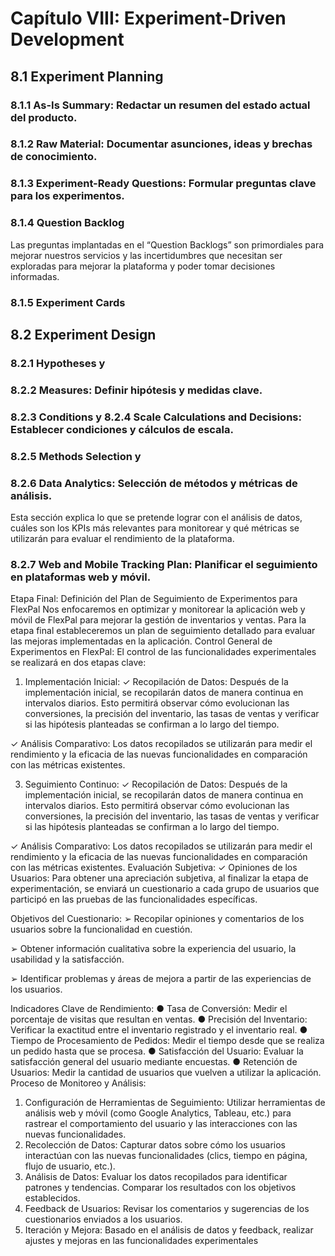 # **Capítulo VIII: Experiment-Driven Development**
## 8.1 Experiment Planning
### 8.1.1 As-Is Summary: Redactar un resumen del estado actual del producto.
### 8.1.2 Raw Material: Documentar asunciones, ideas y brechas de conocimiento.
### 8.1.3 Experiment-Ready Questions: Formular preguntas clave para los experimentos.
### 8.1.4 Question Backlog 
Las preguntas implantadas en el “Question Backlogs” son primordiales para mejorar
nuestros servicios y las incertidumbres que necesitan ser exploradas para mejorar la
plataforma y poder tomar decisiones informadas.
### 8.1.5 Experiment Cards
## 8.2 Experiment Design
### 8.2.1 Hypotheses y
### 8.2.2 Measures: Definir hipótesis y medidas clave.
### 8.2.3 Conditions y 8.2.4 Scale Calculations and Decisions: Establecer condiciones y cálculos de escala.
### 8.2.5 Methods Selection y 
### 8.2.6 Data Analytics: Selección de métodos y métricas de análisis.
Esta sección explica lo que se pretende lograr con el análisis de datos, cuáles son los KPIs
más relevantes para monitorear y qué métricas se utilizarán para evaluar el rendimiento de
la plataforma.

### 8.2.7 Web and Mobile Tracking Plan: Planificar el seguimiento en plataformas web y móvil.
Etapa Final: Definición del Plan de Seguimiento de Experimentos para FlexPal
Nos enfocaremos en optimizar y monitorear la aplicación web y móvil de FlexPal para
mejorar la gestión de inventarios y ventas.
Para la etapa final estableceremos un plan de seguimiento detallado para evaluar las
mejoras implementadas en la aplicación.
Control General de Experimentos en FlexPal:
El control de las funcionalidades experimentales se realizará en dos etapas clave:
1. Implementación Inicial:
✓ Recopilación de Datos: Después de la implementación inicial, se recopilarán
datos de manera continua en intervalos diarios. Esto permitirá observar cómo
evolucionan las conversiones, la precisión del inventario, las tasas de ventas y
verificar si las hipótesis planteadas se confirman a lo largo del tiempo.

✓ Análisis Comparativo: Los datos recopilados se utilizarán para medir el
rendimiento y la eficacia de las nuevas funcionalidades en comparación con las
métricas existentes.

3. Seguimiento Continuo:
✓ Recopilación de Datos: Después de la implementación inicial, se recopilarán
datos de manera continua en intervalos diarios. Esto permitirá observar cómo
evolucionan las conversiones, la precisión del inventario, las tasas de ventas y
verificar si las hipótesis planteadas se confirman a lo largo del tiempo.

✓ Análisis Comparativo: Los datos recopilados se utilizarán para medir el
rendimiento y la eficacia de las nuevas funcionalidades en comparación con las
métricas existentes.
Evaluación Subjetiva:
✓ Opiniones de los Usuarios: Para obtener una apreciación subjetiva, al finalizar la etapa
de experimentación, se enviará un cuestionario a cada grupo de usuarios que participó en
las pruebas de las funcionalidades específicas.

Objetivos del Cuestionario:
➢ Recopilar opiniones y comentarios de los usuarios sobre la funcionalidad en
cuestión.

➢ Obtener información cualitativa sobre la experiencia del usuario, la usabilidad y la
satisfacción.

➢ Identificar problemas y áreas de mejora a partir de las experiencias de los usuarios.

Indicadores Clave de Rendimiento:
● Tasa de Conversión: Medir el porcentaje de visitas que resultan en ventas.
● Precisión del Inventario: Verificar la exactitud entre el inventario registrado y el
inventario real.
● Tiempo de Procesamiento de Pedidos: Medir el tiempo desde que se realiza un
pedido hasta que se procesa.
● Satisfacción del Usuario: Evaluar la satisfacción general del usuario mediante
encuestas.
● Retención de Usuarios: Medir la cantidad de usuarios que vuelven a utilizar la
aplicación.
Proceso de Monitoreo y Análisis:
1. Configuración de Herramientas de Seguimiento: Utilizar herramientas de análisis
web y móvil (como Google Analytics, Tableau, etc.) para rastrear el comportamiento
del usuario y las interacciones con las nuevas funcionalidades.
2. Recolección de Datos: Capturar datos sobre cómo los usuarios interactúan con las
nuevas funcionalidades (clics, tiempo en página, flujo de usuario, etc.).
3. Análisis de Datos: Evaluar los datos recopilados para identificar patrones y
tendencias. Comparar los resultados con los objetivos establecidos.
4. Feedback de Usuarios: Revisar los comentarios y sugerencias de los cuestionarios
enviados a los usuarios.
5. Iteración y Mejora: Basado en el análisis de datos y feedback, realizar ajustes y
mejoras en las funcionalidades experimentales
